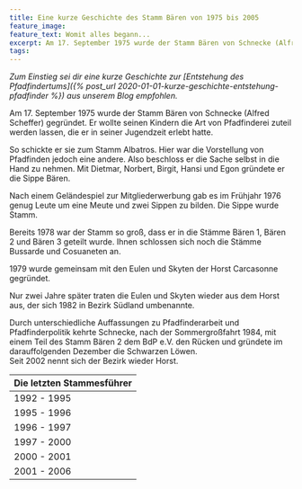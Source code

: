 ```yaml
---
title: Eine kurze Geschichte des Stamm Bären von 1975 bis 2005
feature_image:
feature_text: Womit alles begann...
excerpt: Am 17. September 1975 wurde der Stamm Bären von Schnecke (Alfred Scheffer) gegründet. Er wollte seinen Kindern die Art von Pfadfinderei zuteil werden lassen, die er in seiner Jugendzeit erlebt hatte.
tags:
---
```


*Zum Einstieg sei dir eine kurze Geschichte zur [Entstehung des Pfadfindertums]({% post_url 2020-01-01-kurze-geschichte-entstehung-pfadfinder %}) aus unserem Blog empfohlen.*

Am 17. September 1975 wurde der Stamm Bären von Schnecke (Alfred Scheffer) gegründet. Er wollte seinen Kindern die Art von Pfadfinderei zuteil werden lassen, die er in seiner Jugendzeit erlebt hatte.

So schickte er sie zum Stamm Albatros. Hier war die Vorstellung von Pfadfinden jedoch eine andere. Also beschloss er die Sache selbst in die Hand zu nehmen.
Mit Dietmar, Norbert, Birgit, Hansi und Egon gründete er die Sippe Bären.

Nach einem Geländespiel zur Mitgliederwerbung gab es im Frühjahr 1976 genug Leute um eine Meute und zwei Sippen zu bilden. Die Sippe wurde Stamm.

Bereits 1978 war der Stamm so groß, dass er in die Stämme Bären 1, Bären 2 und Bären 3 geteilt wurde. Ihnen schlossen sich noch die Stämme Bussarde und Cosuaneten an.

1979 wurde gemeinsam mit den Eulen und Skyten der Horst Carcasonne gegründet.

Nur zwei Jahre später traten die Eulen und Skyten wieder aus dem Horst aus, der sich 1982 in Bezirk Südland umbenannte.

Durch unterschiedliche Auffassungen zu Pfadfinderarbeit und Pfadfinderpolitik kehrte Schnecke, nach der Sommergroßfahrt 1984, mit einem Teil des Stamm Bären 2 dem BdP e.V. den Rücken und gründete im darauffolgenden Dezember die Schwarzen Löwen.  
Seit 2002 nennt sich der Bezirk wieder Horst.

| Die letzten Stammesführer
| ----------------------- |
| 1992 - 1995 | Max (Maximilian Nonnenmacher)
| 1995 - 1996 | Gigi (Michael Thumm)
| 1996 - 1997 | Roli (Roland Kraus)
| 1997 - 2000 | Wiesi (Sebastian Wiesemann)
| 2000 - 2001 | Philipp (Philipp Bastian)
| 2001 - 2006 | Farbi (Fabian Sommer)
